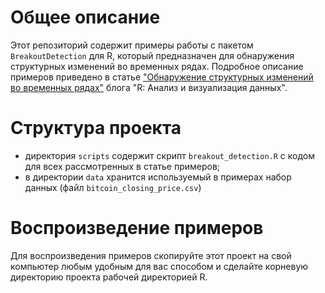 # Общее описание

Этот репозиторий содержит примеры работы с пакетом `BreakoutDetection` для R, который предназначен для обнаружения структурных изменений во временных рядах. Подробное описание примеров приведено в статье ["Обнаружение структурных изменений во временных рядах"](https://r-analytics.blogspot.com/2019/11/breakout.html) блога "R: Анализ и визуализация данных".

# Структура проекта

* директория `scripts` содержит скрипт `breakout_detection.R` с кодом для всех
рассмотренных в статье примеров;
* в директории `data` хранится используемый в примерах набор данных (файл
`bitcoin_closing_price.csv`)

# Воспроизведение примеров

Для воспроизведения примеров скопируйте этот проект на свой компьютер любым удобным для вас способом и сделайте корневую директорию проекта рабочей директорией R.

